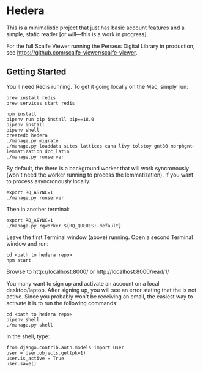 # Hedera

This is a minimalistic project that just has basic account features and a simple, static reader [or will—this is a work in progress].

For the full Scaife Viewer running the Perseus Digital Library in production, see <https://github.com/scaife-viewer/scaife-viewer>.

## Getting Started

You'll need Redis running.  To get it going locally on the Mac, simply run:

```
brew install redis
brew services start redis
```

```
npm install
pipenv run pip install pip==18.0
pipenv install
pipenv shell
createdb hedera
./manage.py migrate
./manage.py loaddata sites lattices cana livy tolstoy gnt80 morphgnt-lemmatization dcc_latin
./manage.py runserver
```

By default, the there is a background worker that will work syncronously (won't need the worker running to process the lemmatization).  If you want to process asyncronously locally:

```
export RQ_ASYNC=1
./manage.py runserver
```

Then in another terminal:

```
export RQ_ASYNC=1
./manage.py rqworker ${RQ_QUEUES:-default}
```

Leave the first Terminal window (above) running. Open a second Terminal window and run:

```
cd <path to hedera repo>
npm start
```

Browse to http://localhost:8000/ or http://localhost:8000/read/1/


You many want to sign up and activate an account on a local desktop/laptop. After signing up, you will see an error stating that the is not active. Since you probably won't be receiving an email, the easiest way to activate it is to run the following commands:

```
cd <path to hedera repo>
pipenv shell
./manage.py shell
```

In the shell, type:

```
from django.contrib.auth.models import User
user = User.objects.get(pk=1)
user.is_active = True
user.save()
```
